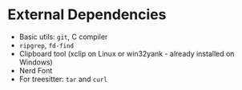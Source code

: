 # External Dependencies

- Basic utils: `git`, C compiler
- `ripgrep`, `fd-find`
- Clipboard tool (xclip on Linux or win32yank - already installed on Windows)
- Nerd Font
- For treesitter: `tar` and `curl`
